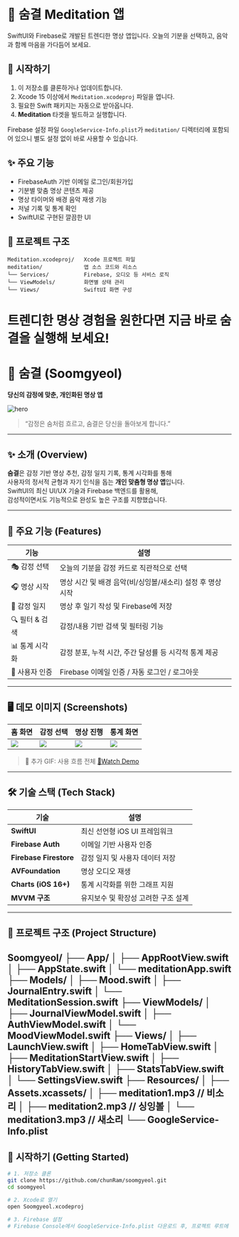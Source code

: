 # 🌿 숨결 Meditation 앱

SwiftUI와 Firebase로 개발된 트렌디한 명상 앱입니다. 오늘의 기분을 선택하고, 음악과 함께 마음을 가다듬어 보세요.

## 🚀 시작하기
1. 이 저장소를 클론하거나 업데이트합니다.
2. Xcode 15 이상에서 `Meditation.xcodeproj` 파일을 엽니다.
3. 필요한 Swift 패키지는 자동으로 받아옵니다.
4. **Meditation** 타겟을 빌드하고 실행합니다.

Firebase 설정 파일 `GoogleService-Info.plist`가 `meditation/` 디렉터리에 포함되어 있으니 별도 설정 없이 바로 사용할 수 있습니다.

## ✨ 주요 기능
- FirebaseAuth 기반 이메일 로그인/회원가입
- 기분별 맞춤 명상 콘텐츠 제공
- 명상 타이머와 배경 음악 재생 기능
- 저널 기록 및 통계 확인
- SwiftUI로 구현된 깔끔한 UI

## 📂 프로젝트 구조
```
Meditation.xcodeproj/   Xcode 프로젝트 파일
meditation/             앱 소스 코드와 리소스
└── Services/           Firebase, 오디오 등 서비스 로직
└── ViewModels/         화면별 상태 관리
└── Views/              SwiftUI 화면 구성
```

트렌디한 명상 경험을 원한다면 지금 바로 **숨결**을 실행해 보세요!
=======
# 🌿 숨결 (Soomgyeol)  
**당신의 감정에 맞춘, 개인화된 명상 앱**

![hero](https://user-images.githubusercontent.com/yourusername/banner-image.png)

> “감정은 숨처럼 흐르고, 숨결은 당신을 돌아보게 합니다.”

---

## ✨ 소개 (Overview)

**숨결**은 감정 기반 명상 추천, 감정 일지 기록, 통계 시각화를 통해  
사용자의 정서적 균형과 자기 인식을 돕는 **개인 맞춤형 명상 앱**입니다.  
SwiftUI의 최신 UI/UX 기술과 Firebase 백엔드를 활용해,  
감성적이면서도 기능적으로 완성도 높은 구조를 지향했습니다.

---

## 📲 주요 기능 (Features)

| 기능 | 설명 |
|------|------|
| 🎭 감정 선택 | 오늘의 기분을 감정 카드로 직관적으로 선택 |
| 🎧 명상 시작 | 명상 시간 및 배경 음악(비/싱잉볼/새소리) 설정 후 명상 시작 |
| 📝 감정 일지 | 명상 후 일기 작성 및 Firebase에 저장 |
| 🔍 필터 & 검색 | 감정/내용 기반 검색 및 필터링 기능 |
| 📊 통계 시각화 | 감정 분포, 누적 시간, 주간 달성률 등 시각적 통계 제공 |
| 👤 사용자 인증 | Firebase 이메일 인증 / 자동 로그인 / 로그아웃 |

---

## 🖥️ 데모 이미지 (Screenshots)

| 홈 화면 | 감정 선택 | 명상 진행 | 통계 화면 |
|---------|------------|-----------|------------|
| ![](https://user-images.githubusercontent.com/yourusername/home.png) | ![](https://user-images.githubusercontent.com/yourusername/mood.png) | ![](https://user-images.githubusercontent.com/yourusername/meditation.png) | ![](https://user-images.githubusercontent.com/yourusername/stats.png) |

> 📸 추가 GIF: 사용 흐름 전체 [🔗Watch Demo](https://your-demo-link.com)

---

## 🛠️ 기술 스택 (Tech Stack)

| 기술 | 설명 |
|------|------|
| **SwiftUI** | 최신 선언형 iOS UI 프레임워크 |
| **Firebase Auth** | 이메일 기반 사용자 인증 |
| **Firebase Firestore** | 감정 일지 및 사용자 데이터 저장 |
| **AVFoundation** | 명상 오디오 재생 |
| **Charts (iOS 16+)** | 통계 시각화를 위한 그래프 지원 |
| **MVVM 구조** | 유지보수 및 확장성 고려한 구조 설계 |

---

## 📂 프로젝트 구조 (Project Structure)

Soomgyeol/
├── App/
│ ├── AppRootView.swift
│ ├── AppState.swift
│ └── meditationApp.swift
├── Models/
│ ├── Mood.swift
│ ├── JournalEntry.swift
│ └── MeditationSession.swift
├── ViewModels/
│ ├── JournalViewModel.swift
│ ├── AuthViewModel.swift
│ └── MoodViewModel.swift
├── Views/
│ ├── LaunchView.swift
│ ├── HomeTabView.swift
│ ├── MeditationStartView.swift
│ ├── HistoryTabView.swift
│ ├── StatsTabView.swift
│ └── SettingsView.swift
├── Resources/
│ ├── Assets.xcassets/
│ ├── meditation1.mp3 // 비소리
│ ├── meditation2.mp3 // 싱잉볼
│ └── meditation3.mp3 // 새소리
└── GoogleService-Info.plist
---

## 🚀 시작하기 (Getting Started)

```bash
# 1. 저장소 클론
git clone https://github.com/chunRam/soomgyeol.git
cd soomgyeol

# 2. Xcode로 열기
open Soomgyeol.xcodeproj

# 3. Firebase 설정
# Firebase Console에서 GoogleService-Info.plist 다운로드 후, 프로젝트 루트에 추가